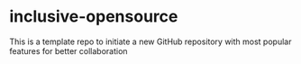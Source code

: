 # inclusive-opensource
This is a template repo to initiate a new GitHub repository with most popular features for better collaboration
